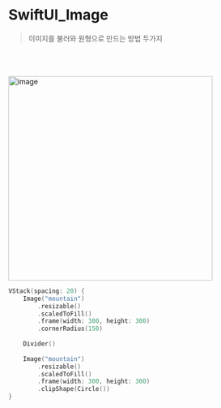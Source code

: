 #  SwiftUI_Image

> 이미지를 불러와 원형으로 만드는 방법 두가지
<br>
<br>
<br>

<img width="403" alt="image" src="https://user-images.githubusercontent.com/63503972/228502078-1e2ddae7-5a70-4bbb-983d-1ad6b9556129.png">

```swift
VStack(spacing: 20) {
    Image("mountain")
        .resizable()
        .scaledToFill()
        .frame(width: 300, height: 300)
        .cornerRadius(150)
    
    Divider()
    
    Image("mountain")
        .resizable()
        .scaledToFill()
        .frame(width: 300, height: 300)
        .clipShape(Circle())
}
```
